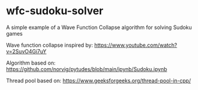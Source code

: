 # wfc-sudoku-solver
A simple example of a Wave Function Collapse algorithm for solving Sudoku games

Wave function collapse inspired by: https://www.youtube.com/watch?v=2SuvO4Gi7uY

Algorithm based on: https://github.com/norvig/pytudes/blob/main/ipynb/Sudoku.ipynb

Thread pool based on: https://www.geeksforgeeks.org/thread-pool-in-cpp/
